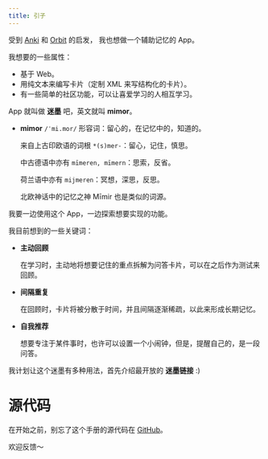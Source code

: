 ```yaml
---
title: 引子
---
```


受到 [Anki](https://apps.ankiweb.net/) 和 [Orbit](https://withorbit.com) 的启发，
我也想做一个辅助记忆的 App。

我想要的一些属性：

- 基于 Web。
- 用纯文本来编写卡片（定制 XML 来写结构化的卡片）。
- 有一些简单的社区功能，可以让喜爱学习的人相互学习。

App 就叫做 **迷墨** 吧，英文就叫 **mimor**。

- **mimor** `/ˈmi.mor/` 形容词：留心的，在记忆中的，知道的。

  来自上古印欧语的词根 `*(s)mer-`：留心，记住，慎思。

  中古德语中亦有 `mīmeren, mīmern`：思索，反省。

  荷兰语中亦有 `mijmeren`：冥想，深思，反思。

  北欧神话中的记忆之神 Mīmir 也是类似的词源。

我要一边使用这个 App，一边探索想要实现的功能。

我目前想到的一些关键词：

- **主动回顾**

  在学习时，主动地将想要记住的重点拆解为问答卡片，可以在之后作为测试来回顾。

- **间隔重复**

  在回顾时，卡片将被分散于时间，并且间隔逐渐稀疏，以此来形成长期记忆。

- **自我推荐**

  想要专注于某件事时，也许可以设置一个小闹钟，但是，提醒自己的，是一段问答。

我计划让这个迷墨有多种用法，首先介绍最开放的 **迷墨链接** :)

# 源代码

在开始之前，别忘了这个手册的源代码在 [GitHub](https://github.com/mimor-official/mimor/tree/master/public/contents/manual)。

欢迎反馈～
